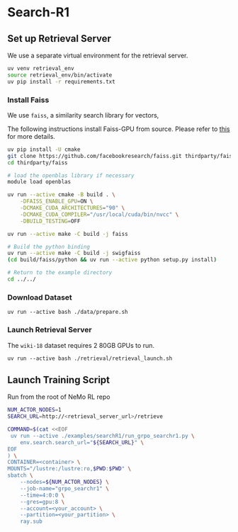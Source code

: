 # Search-R1


## Set up Retrieval Server

We use a separate virtual environment for the retrieval server.

```bash
uv venv retrieval_env
source retrieval_env/bin/activate
uv pip install -r requirements.txt
```

### Install Faiss

We use `faiss`, a similarity search library for vectors, 

The following instructions install Faiss-GPU from source. Please refer to [this](https://github.com/facebookresearch/faiss/blob/main/INSTALL.md) for more details.

```bash
uv pip install -U cmake
git clone https://github.com/facebookresearch/faiss.git thirdparty/faiss
cd thirdparty/faiss

# load the openblas library if necessary
module load openblas

uv run --active cmake -B build . \
    -DFAISS_ENABLE_GPU=ON \
    -DCMAKE_CUDA_ARCHITECTURES="90" \
    -DCMAKE_CUDA_COMPILER="/usr/local/cuda/bin/nvcc" \
    -DBUILD_TESTING=OFF 

uv run --active make -C build -j faiss

# Build the python binding
uv run --active make -C build -j swigfaiss
(cd build/faiss/python && uv run --active python setup.py install)

# Return to the example directory
cd ../../
```

### Download Dataset

```
uv run --active bash ./data/prepare.sh
```

### Launch Retrieval Server

The `wiki-18` dataset requires 2 80GB GPUs to run.

```
uv run --active bash ./retrieval/retrieval_launch.sh 
```

## Launch Training Script
Run from the root of NeMo RL repo

```bash
NUM_ACTOR_NODES=1
SEARCH_URL=http://<retrieval_server_url>/retrieve

COMMAND=$(cat <<EOF
 uv run --active ./examples/searchR1/run_grpo_searchr1.py \
    env.search.search_url="${SEARCH_URL}" \
EOF
) \
CONTAINER=<container> \
MOUNTS="/lustre:/lustre:ro,$PWD:$PWD" \
sbatch \
    --nodes=${NUM_ACTOR_NODES} \
    --job-name="grpo_searchr1" \
    --time=4:0:0 \
    --gres=gpu:8 \
    --account=<your_account> \
    --partition=<your_partition> \
    ray.sub
```
